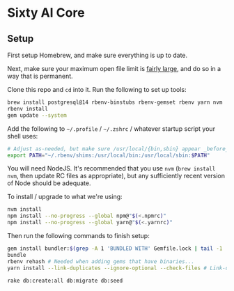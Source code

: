 # Sixty AI Core

## Setup

First setup Homebrew, and make sure everything is up to date.

Next, make sure your maximum open file limit is [fairly large](https://wilsonmar.github.io/maximum-limits/),
and do so in a way that is permanent.

Clone this repo and `cd` into it.  Run the following to set up tools:

```bash
brew install postgresql@14 rbenv-binstubs rbenv-gemset rbenv yarn nvm
rbenv install
gem update --system
```

Add the following to `~/.profile` / `~/.zshrc` / whatever startup script your shell uses:

```bash
# Adjust as-needed, but make sure /usr/local/{bin,sbin} appear _before_ system bin paths!
export PATH="~/.rbenv/shims:/usr/local/bin:/usr/local/sbin:$PATH"
```

You will need NodeJS.  It's recommended that you use `nvm` (`brew install nvm`, then update RC
files as appropriate), but any sufficiently recent version of Node should be adequate.

To install / upgrade to what we're using:

```bash
nvm install
npm install --no-progress --global npm@"$(<.npmrc)"
npm install --no-progress --global yarn@"$(<.yarnrc)"
```

Then run the following commands to finish setup:

```bash
gem install bundler:$(grep -A 1 'BUNDLED WITH' Gemfile.lock | tail -1 | awk '{ print $1 }')
bundle
rbenv rehash # Needed when adding gems that have binaries...
yarn install --link-duplicates --ignore-optional --check-files # Link-dupes and ignore-optional are optional but recommended.

rake db:create:all db:migrate db:seed
```
